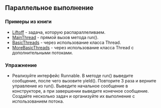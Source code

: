 ## Параллельное выполнение

### Примеры из книги

* [Liftoff](examples/ex1_base/Liftoff.java) - задача, которую распараллеливаем.
* [MainThread](examples/ex1_base/MainThread.java)  - прямой вызов метода run().
* [BasicThreads](examples/ex1_base/BasicThreads.java)  - через использование класса Thread.
* [MoreBasicThreads](examples/ex1_base/MoreBasicThreads.java)  - через использование класса Thread с дополнительными потоками.

### Упражнение

* Реализуйте интерфейс Runnable. В методе run() выведите сообщение, после чего вызовите yield().
Повторите 3 раза и верните управление из run(). Выведите начальное сообщение в конструкторе, а при
завершении выведите конечное сообщение. Создайте несколько задач и организуйте их выполнение с
использованием потока.
